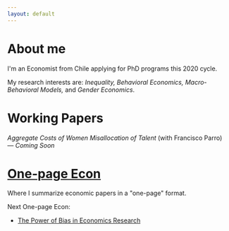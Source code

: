 ```yaml
---
layout: default
---
```


# About me

I'm an Economist from Chile applying for PhD programs this 2020 cycle.

My research interests are: *Inequality, Behavioral Economics, Macro-Behavioral Models,* and *Gender Economics*.

# Working Papers

*Aggregate Costs of Women Misallocation of Talent* (with Francisco Parro) — *Coming Soon*

# [One-page Econ](./one-pageecon.html)

Where I summarize economic papers in a "one-page" format. 

Next One-page Econ:

- [The Power of Bias in Economics Research](https://onlinelibrary.wiley.com/doi/abs/10.1111/ecoj.12461)


